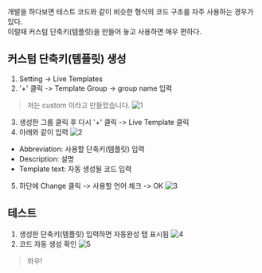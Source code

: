개발을 하다보면 테스트 코드와 같이 비슷한 형식의 코드 구조를 자주 사용하는 경우가 있다.   
이럴때 커스텀 단축키(템플릿)을 만들어 놓고 사용하면 매우 편하다.

## 커스텀 단축키(템플릿) 생성
1. Setting -> Live Templates
2. '+' 클릭 -> Template Group -> group name 입력
> 저는 custom 이라고 만들었습니다.
![1]()
3. 생성한 그룹 클릭 후 다시 '+' 클릭 -> Live Template 클릭
4. 아래와 같이 입력
![2]()
* Abbreviation: 사용할 단축키(템플릿) 입력
* Description: 설명
* Template text: 자동 생성될 코드 입력
5. 하단에 Change 클릭 -> 사용할 언어 체크 -> OK
![3]()

## 테스트
1. 생성한 단축키(템플릿) 입력하면 자동완성 탭 표시됨
![4]()
2. 코드 자동 생성 확인
![5]()

> 와우!